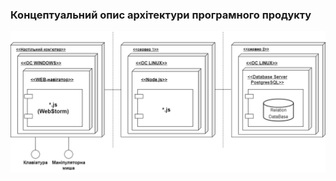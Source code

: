 ### Концептуальний опис архітектури програмного продукту

![](https://github.com/oleksandrblazhko/ai203-sultanov/blob/Ai203_sultanov_with_laboratory_work_4/1-SoftwareRequirements/1.5-SoftwareProjectPlanning/1.5.1-SoftwareArchitectConcept/SoftwareArchitectConcept.png)
